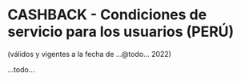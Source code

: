 # CASHBACK - Condiciones de servicio para los usuarios (PERÚ)

(válidos y vigentes a la fecha de ...@todo... 2022)

...todo...
